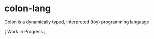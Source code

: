 # colon-lang
Colon is a dynamically typed, interpreted (toy) programming language

[ Work In Progress ]
